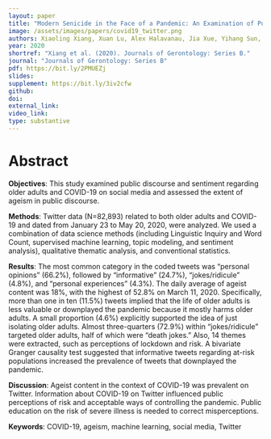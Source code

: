 ```yaml
---
layout: paper
title: "Modern Senicide in the Face of a Pandemic: An Examination of Public Discourse and Sentiment about Older Adults and COVID-19 Using Machine Learning."
image: /assets/images/papers/covid19_twitter.png
authors: Xiaoling Xiang, Xuan Lu, Alex Halavanau, Jia Xue, Yihang Sun, Patrick Lai, Zhenke Wu
year: 2020
shortref: "Xiang et al. (2020). Journals of Gerontology: Series B."
journal: "Journals of Gerontology: Series B"
pdf: https://bit.ly/2PMUEZj
slides: 
supplement: https://bit.ly/3iv2cfw
github: 
doi: 
external_link: 
video_link: 
type: substantive
---
```


# Abstract

__Objectives__: This study examined public discourse and sentiment regarding older adults and
COVID-19 on social media and assessed the extent of ageism in public discourse.

__Methods__: Twitter data (N=82,893) related to both older adults and COVID-19 and dated from
January 23 to May 20, 2020, were analyzed. We used a combination of data science methods
(including Linguistic Inquiry and Word Count, supervised machine learning, topic modeling, and
sentiment analysis), qualitative thematic analysis, and conventional statistics.

__Results__: The most common category in the coded tweets was “personal opinions” (66.2%),
followed by “informative” (24.7%), “jokes/ridicule” (4.8%), and “personal experiences” (4.3%).
The daily average of ageist content was 18%, with the highest of 52.8% on March 11, 2020.
Specifically, more than one in ten (11.5%) tweets implied that the life of older adults is less
valuable or downplayed the pandemic because it mostly harms older adults. A small proportion
(4.6%) explicitly supported the idea of just isolating older adults. Almost three-quarters (72.9%)
within “jokes/ridicule” targeted older adults, half of which were “death jokes.” Also, 14 themes
were extracted, such as perceptions of lockdown and risk. A bivariate Granger causality test
suggested that informative tweets regarding at-risk populations increased the prevalence of
tweets that downplayed the pandemic.

__Discussion__: Ageist content in the context of COVID-19 was prevalent on Twitter. Information
about COVID-19 on Twitter influenced public perceptions of risk and acceptable ways of
controlling the pandemic. Public education on the risk of severe illness is needed to correct
misperceptions.


__Keywords__: COVID-19, ageism, machine learning, social media, Twitter

